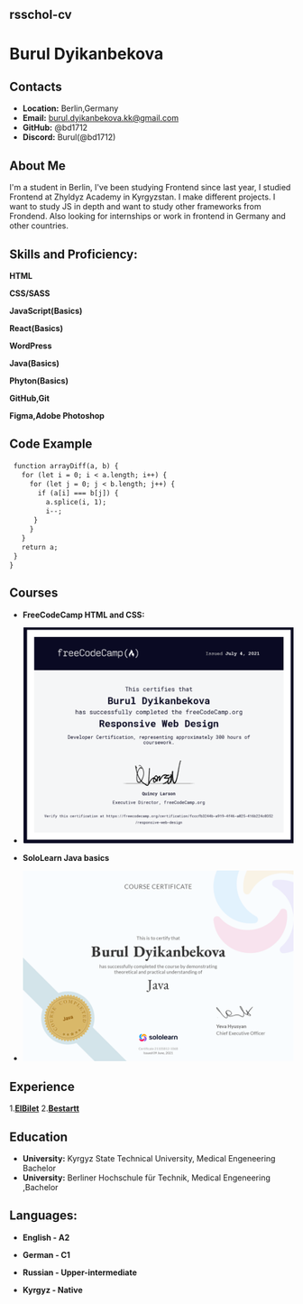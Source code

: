 ## rsschol-cv

# Burul Dyikanbekova

## Contacts
* **Location:** Berlin,Germany
* **Email:** burul.dyikanbekova.kk@gmail.com
* **GitHub:** @bd1712
* **Discord:** Burul(@bd1712)

## About Me

 I'm a student in Berlin, I've been studying Frontend since last year, I studied Frontend at Zhyldyz Academy in Kyrgyzstan. I make different projects. I want to study JS in depth and want to study other frameworks from Frondend. Also looking for internships or work in frontend in Germany and other countries.

## Skills and Proficiency:

**HTML**

**CSS/SASS**

**JavaScript(Basics)**

**React(Basics)**

**WordPress**

**Java(Basics)**

**Phyton(Basics)**

**GitHub,Git**

**Figma,Adobe Photoshop**


## Code Example

```
 function arrayDiff(a, b) {
   for (let i = 0; i < a.length; i++) {
     for (let j = 0; j < b.length; j++) {
       if (a[i] === b[j]) {
         a.splice(i, 1);
         i--;
      }
     }
   }
   return a;
 }
}
```

## Courses

* **FreeCodeCamp HTML and CSS:**
+ ![Freecodecamp](/img/freeCodeCamp.org.png "Web design")
* **SoloLearn Java basics**
+ ![Java Sololearn](/img/java.png "Java")

## Experience

1.[**ElBilet**](https://elbilet.kg/ "Elbilet")
2.[**Bestartt**](https://bestartt.com/ "Bestartt")

## Education

* **University:** Kyrgyz State Technical University, Medical Engeneering Bachelor
* **University:** Berliner Hochschule für Technik, Medical Engeneering ,Bachelor

## Languages:

* **English - A2**

* **German - C1**

* **Russian - Upper-intermediate**

* **Kyrgyz - Native**  